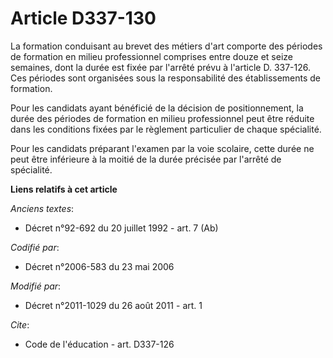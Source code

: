 # Article D337-130

La formation conduisant au brevet des métiers d'art comporte des périodes de formation en milieu professionnel comprises
entre douze et seize semaines, dont la durée est fixée par l'arrêté prévu à l'article D. 337-126. Ces périodes sont
organisées sous la responsabilité des établissements de formation. 

Pour les candidats ayant bénéficié de la décision de positionnement, la durée des périodes de formation en milieu
professionnel peut être réduite dans les conditions fixées par le règlement particulier de chaque spécialité. 

Pour les candidats préparant l'examen par la voie scolaire, cette durée ne peut être inférieure à la moitié de la durée
précisée par l'arrêté de spécialité.

**Liens relatifs à cet article**

_Anciens textes_:

  - Décret n°92-692 du 20 juillet 1992 - art. 7 (Ab)

_Codifié par_:

  - Décret n°2006-583 du 23 mai 2006

_Modifié par_:

  - Décret n°2011-1029 du 26 août 2011 - art. 1

_Cite_:

  - Code de l'éducation - art. D337-126
